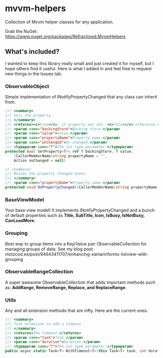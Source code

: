 # mvvm-helpers

Collection of Mvvm helper classes for any application.


Grab the NuGet: https://www.nuget.org/packages/Refractored.MvvmHelpers

## What's included?

I wanted to keep this library really small and just created it for myself, but I hope others find it useful. Here is what I added in and feel free to request new things in the Issues tab.

### ObservableObject
Simple implementation of INotifyPropertyChanged that any class can inherit from.

```csharp
/// <summary>
/// Sets the property.
/// </summary>
/// <returns><c>true</c>, if property was set, <c>false</c> otherwise.</returns>
/// <param name="backingStore">Backing store.</param>
/// <param name="value">Value.</param>
/// <param name="propertyName">Property name.</param>
/// <param name="onChanged">On changed.</param>
/// <typeparam name="T">The 1st type parameter.</typeparam>
protected bool SetProperty<T>( ref T backingStore, T value,
    [CallerMemberName]string propertyName = "",
    Action onChanged = null)
```

```csharp
// <summary>
/// Raises the property changed event.
/// </summary>
/// <param name="propertyName">Property name.</param>
protected void OnPropertyChanged([CallerMemberName]string propertyName = "")
```

### BaseViewModel
Your base view model! It implements INotifyPropertyChanged and a bunch of default properties such as **Title, SubTitle, Icon, IsBusy, IsNotBusy, CanLoadMore**.

### Grouping
Best way to group items into a Key/Value pair ObservableCollection for managing groups of data. See my blog post: motzcod.es/post/94643411707/enhancing-xamarinforms-listview-with-grouping

### ObservableRangeCollection
A super awesome ObservableCollection that adds important methods such as: **AddRange, RemoveRange, Replace, and ReplaceRange**.

### Utils
Any and all extension methods that are nifty. Here are the current ones:

```csharp
/// <summary>
/// Task extension to add a timeout.
/// </summary>
/// <returns>The timeout.</returns>
/// <param name="task">Task.</param>
/// <param name="duration">Duration.</param>
/// <typeparam name="T">The 1st type parameter.</typeparam>
public async static Task<T> WithTimeout<T>(this Task<T> task, int duration)
```

